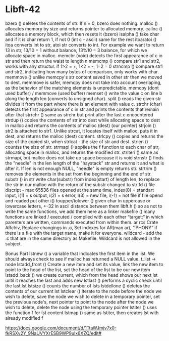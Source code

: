 # Libft-42

bzero		  () deletes the contents of str. If n = 0, bzero does nothing.
malloc		() allocates memory by size and returns pointer to allocated memory.
calloc		() allocates a memory block, which then resets it (bzero)
isalpha 	() take char and if it is char return 1, if not 0 (int c - ascii) same for the rest
itoa/atoi () itoa converts int to str, atoi str converts to int. For example we want to return 13 in str, 13/10 = 1 without balance, 13%10 = 3 balance,                for which we allocate space in malloc.
memchr	  (void) detects the first appearance of c in str and then return the waist to length n
memcmp	  () compare str1 and str2, works with any structur. if 1>2 = +, 1<2 = -, 1=2 = 0
strncmp	  () compare str1 and str2, indicating how many bytes of comparison, only works with char.
memmove	  () unlike memcpy's str content saved in other str then we moved to dest. memmove is safer, memcpy does not take into account overlaping, as the              behavior of the matching elements is unpredictable. memcpy (dont used buffer) / memmove (used buffer)
memset	  () write the value c on line b along the length len (converts to unsigned char).
split 		() reads the given str divides it from the part where there is an element with value c. 
strchr		(char) detects the first appearance of c in str and prints the contents that remain after that
strrchr 	() same as strchr but print after the last c encountered
strdup		() copies the contents of str into dest while allocating space to dest in malloc and returns the contents of malloc (dest) (our pointer)
strjoin		() str2 is attached to str1. Unlike strcat, it locates itself with malloc, puts it in dest, and returns the malloc (dest) content. 
strlcpy		() copies and returns the size of the copied str, when strlcat - the size of str and dest.
strlen		() countss the size of str.
strmapi	  () applies the f function to each char of str, allocating space in malloc, and returns the modified str.
striteri 	() same as strmapi, but malloc does not take up space because it is void
strnstr		() finds the "needle" in the len length of the "haystack" str and returns it and what is after it. If len is not enough NULL, "needle" is empty              returns str.
strtrim		() removes the elements in the set from the beginning and the end of str.
substr		() in str write char(substr) from index(start) of length len, to replace the str in our malloc with the return of the substr changed to str
fd		    () file discript - max 65536 files opened at the same time, index(0) = standart input, i(1) = s output, i(2) = s error, i(3) = new file, 
             i(-1) =    not file if file opend and readed put other i()
toupper/tolower ()  given char in uppercase or lowercase letters, +-32 in ascii distance between them
libft.h		() so as not to write the same functions, we add them here as a linker
makefile	() many functions are linked / executed / compiled with each other “target:“ in which parenters are written, commands executed from within them. ar rcs Crate ARchiv, Replace changings in .o, Set indexes for AR(man ar), “.PHONY” if there is a file with the target name, make it for everyone.
wildcard - add the .c that are in the same directory as Makefile. Wildcard is not allowed in the subject.

Bonus Part
lstnew		    () a variable that indicates the first item in the list. We should always check to see if malloc has returned a NULL value. t_list -> node
lstadd_front	() Create a new item and set its value, link the new item to point to the head of the list, set the head of the list to be our new item
lstadd_back	  () we create current, which from the head shows our next lst until it reaches the last and adds new
lstlast		    () performs a cyclic check until the last lst
lstsize		    () counts the number of lsts
lstdellone	  () deletes the contents of our current lst
lstclear		  () Iterate to the node before the node we wish to delete, save the node we wish to delete in a temporary pointer, set the previous node's,                  next pointer to point to the node after the node we wish to delete, delete the node using the temporary pointer
lstiter		    () uses the function f for lst content
lstmap		    () same as lstiter, then creates lst with already modified f

https://docs.google.com/document/d/1TtaWJmjv7x0-fkRSXv2Y_9NaUVYXrESB9WP9ulx6XZQ/edit#
